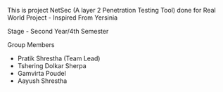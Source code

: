 This is project NetSec (A layer 2 Penetration Testing Tool) done for Real World Project - Inspired From Yersinia

Stage - Second Year/4th Semester

Group Members
  - Pratik Shrestha (Team Lead)
  - Tshering Dolkar Sherpa
  - Gamvirta Poudel
  - Aayush Shrestha
